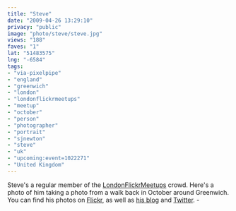 ```yaml
---
title: "Steve"
date: "2009-04-26 13:29:10"
privacy: "public"
image: "photo/steve/steve.jpg"
views: "188"
faves: "1"
lat: "51483575"
lng: "-6584"
tags:
- "via-pixelpipe"
- "england"
- "greenwich"
- "london"
- "londonflickrmeetups"
- "meetup"
- "october"
- "person"
- "photographer"
- "portrait"
- "sjnewton"
- "steve"
- "uk"
- "upcoming:event=1022271"
- "United Kingdom"
---
```

Steve's a regular member of the <a href="http://www.flickr.com/groups/londonflickrmeetups">LondonFlickrMeetups</a> crowd. Here's a photo of him taking a photo from a walk back in October around Greenwich. You can find his photos on <a href="http://www.flickr.com/photos/sjnewton">Flickr</a>, as well as <a href="http://abstractedreality.blogspot.com">his blog</a> and <a href="http://www.twitter.com/sjnewton">Twitter</a>. - <a href="/photos/2009/04/26/steve"></a>
